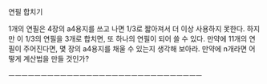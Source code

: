 연필 합치기

1개의 연필은 4장의 a4용지를 쓰고 나면 1/3로 짧아져서 더 이상 사용하지 못한다.
하지만 이 1/3의 연필을 3개로 합치면, 또 하나의 연필이 되어 쓸 수 있다.
만약에 11개의 연필이 주어진다면, 몇 장의 a4용지를 채울 수 있는지 생각해 보아라.
만약에 n개라면 어떻게 계산법을 만들 것인가?

ㅡㅡㅡㅡㅡㅡㅡㅡㅡㅡㅡㅡㅡㅡㅡㅡㅡㅡㅡㅡㅡㅡㅡㅡㅡㅡㅡㅡㅡㅡ
